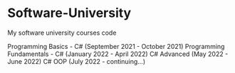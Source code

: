 # Software-University
My software university courses code

Programming Basics - C# (September 2021 - October 2021)
Programming Fundamentals - C# (January 2022 - April 2022)
C# Advanced (May 2022 - June 2022)
C# OOP (July 2022 - continuing...)
